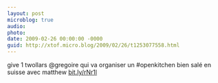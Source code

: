 ```yaml
---
layout: post
microblog: true
audio: 
photo: 
date: 2009-02-26 00:00:00 -0000
guid: http://xtof.micro.blog/2009/02/26/t1253077558.html
---
```

give 1 twollars @gregoire qui va organiser un #openkitchen bien salé en suisse avec matthew  [bit.ly/rNr1l](http://bit.ly/rNr1l)
